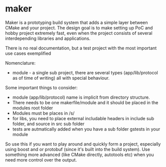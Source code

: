 maker
=====

Maker is a prototyping build system that adds a simple layer between CMake and your project. The design goal is to make setting up PoC and hobby project extremely fast, even when the project consists of several interdepending libraries and applications.

There is no real documentation, but a test project with the most important use cases exemplified

Nomenclature:
* module - a single sub project, there are several types (app/lib/protocol as of time of writing) all with special behaviour.

Some important things to consider:
* module (app/lib/protocol) name is implicit from directory structure. 
* There needs to be one makerfile/module and it should be placed in the modules root folder
* Modules must be places in <project root>/<module type>s/<module name>
* for libs, you need to place external includable headers in include sub folder, and source in src sub folder 
* tests are autmatically added when you have a sub folder gstests in your module

So use this if you want to play around and quickly form a project, especially using boost and or protobuf (since it's built into the build system). Use something more advanced (like CMake directly, autotools etc) when you need more control over the output.
